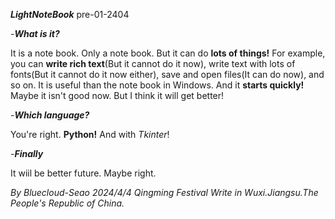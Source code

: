 __*LightNoteBook*__ pre-01-2404

-__*What is it?*__

  It is a note book. Only a note book. But it can do __lots of things!__  For example, you can __write rich text__(But it cannot do it now), write text with lots of fonts(But it cannot do it now either),
  save and open files(It can do now), and so on. It is useful than the note book in Windows. And it __starts quickly!__ Maybe it isn't good now. But I think it will get better!

-__*Which language?*__

  You're right. __Python!__ And with *Tkinter*!

-__*Finally*__

  It wiil be better future. Maybe right.

*By Bluecloud-Seao*
*2024/4/4 Qingming Festival*
*Write in Wuxi.Jiangsu.The People's Republic of China.*
